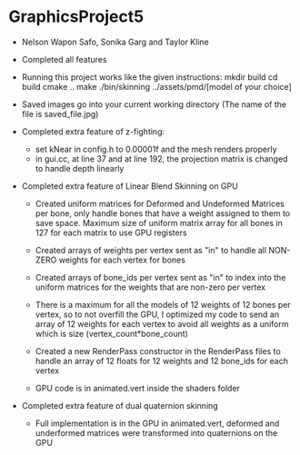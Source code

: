 # GraphicsProject5
- Nelson Wapon Safo, Sonika Garg and Taylor Kline

- Completed all features

- Running this project works like the given instructions:
	mkdir build
	cd build
	cmake ..
	make
	./bin/skinning ../assets/pmd/[model of your choice]

- Saved images go into your current working directory (The name of the file is saved_file.jpg)

- Completed extra feature of z-fighting:
	- set kNear in config.h to 0.00001f and the mesh renders properly
	- in gui.cc, at line 37 and at line 192, the projection matrix is changed to handle depth linearly

- Completed extra feature of Linear Blend Skinning on GPU
	- Created uniform matrices for Deformed and Undeformed Matrices per bone, only handle bones that have a weight assigned to them to save space. Maximum size of uniform matrix array for all bones in 127 for each matrix to use GPU registers
	- Created arrays of weights per vertex sent as "in" to handle all NON-ZERO weights for each vertex for bones
	- Created arrays of bone_ids per vertex sent as "in" to index into the uniform matrices for the weights that are non-zero per vertex

	- There is a maximum for all the models of 12 weights of 12 bones per vertex, so to not overfill the GPU, I optimized my code to send an array of 12 weights for each vertex to avoid all weights as a uniform which is size (vertex_count*bone_count)

	- Created a new RenderPass constructor in the RenderPass files to handle an array of 12 floats for 12 weights and 12 bone_ids for each vertex
	- GPU code is in animated.vert inside the shaders folder

- Completed extra feature of dual quaternion skinning
	- Full implementation is in the GPU in animated.vert, deformed and underformed matrices were transformed into quaternions on the GPU
